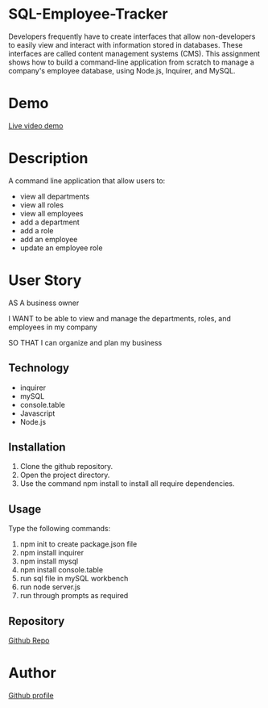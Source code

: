 # SQL-Employee-Tracker
Developers frequently have to create interfaces that allow non-developers to easily view and interact with information stored in databases. These interfaces are called content management systems (CMS). This assignment shows how to build a command-line application from scratch to manage a company's employee database, using Node.js, Inquirer, and MySQL.

# Demo
<a href="https://drive.google.com/file/d/1OsqDUZ7zTnmlm1TArRKc9y5Pp8p355wJ/view">Live video demo</a>


# Description 
A command line application that allow users to: 
- view all departments 
- view all roles 
- view all employees 
- add a department 
- add a role
- add an employee
- update an employee role

# User Story

AS A business owner

I WANT to be able to view and manage the departments, roles, and employees in my company

SO THAT I can organize and plan my business

## Technology

 - inquirer
 - mySQL
 - console.table
 - Javascript
 - Node.js

## Installation
1. Clone the github repository.
2. Open the project directory.
3. Use the command npm install to install all require dependencies.

## Usage
Type the following commands:

1. npm init to create package.json file
2. npm install inquirer
3. npm install mysql
4. npm install console.table
5. run sql file in mySQL workbench
6. run node server.js
7. run through prompts as required

## Repository
<a href="https://github.com/mandrews78/SQL-Employee-Tracker.git">Github Repo</a>

# Author

<a href="https://github.com/mandrews78">Github profile</a>